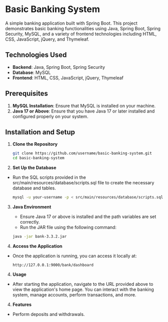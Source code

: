 # Basic Banking System

A simple banking application built with Spring Boot. This project demonstrates basic banking functionalities using Java, Spring Boot, Spring Security, MySQL, and a variety of frontend technologies including HTML, CSS, JavaScript, jQuery, and Thymeleaf.

## Technologies Used

- **Backend**: Java, Spring Boot, Spring Security
- **Database**: MySQL
- **Frontend**: HTML, CSS, JavaScript, jQuery, Thymeleaf

## Prerequisites

1. **MySQL Installation**: Ensure that MySQL is installed on your machine.
2. **Java 17 or Above**: Ensure that you have Java 17 or later installed and configured properly on your system.

## Installation and Setup

1. **Clone the Repository**

   ```bash
   git clone https://github.com/username/basic-banking-system.git
   cd basic-banking-system
   
2. **Set Up the Database**
- Run the SQL scripts provided in the src/main/resources/database/scripts.sql file to create the necessary database and tables.

   ```bash
  mysql -u your-username -p < src/main/resources/database/scripts.sql

3. **Java Environment** 
   - Ensure Java 17 or above is installed and the path variables are set correctly.
   - Run the JAR file using the following command:

   ```bash
   java -jar bank-3.3.2.jar

2. **Access the Application**
- Once the application is running, you can access it locally at:

   ```arduino
   http://127.0.0.1:9000/bank/dashboard

4. **Usage**
- After starting the application, navigate to the URL provided above to view the application's home page. You can interact with the banking system, manage accounts, perform transactions, and more.

4. **Features**
- Perform deposits and withdrawals.